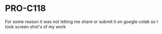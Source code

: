 # PRO-C118
For some reason it was not letting me share or submit it on google colab so I took screen shot's of my work
